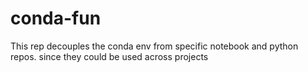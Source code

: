 # conda-fun
This rep decouples the conda env from specific notebook and python repos. since they could be used across projects
